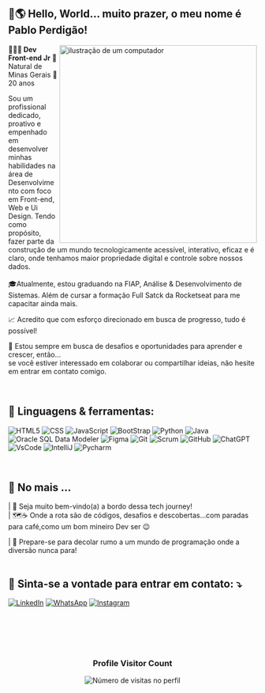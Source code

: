 ## 👋🌎 Hello, World... muito prazer, o meu nome é <strong>Pablo Perdigão</strong>! 

<img src="https://raw.githubusercontent.com/MicaelliMedeiros/micaellimedeiros/master/image/computer-illustration.png" alt="ilustração de um computador" min-width="400px" max-width="400px" width="400px" align="right">

<p align="left"> 
<strong>👨🏼‍💻 Dev Front-end Jr</strong> 🌱 Natural de Minas Gerais 📍 20 anos 
 

Sou um profissional dedicado, proativo e empenhado em desenvolver minhas habilidades na área de Desenvolvimento com foco em Front-end, Web e Ui Design. 
Tendo como propósito, fazer parte da construção de um mundo tecnologicamente acessível, interativo, eficaz e é claro, onde tenhamos maior propriedade digital e controle sobre nossos dados.
<br>
<br>🎓Atualmente, estou graduando na FIAP, Análise & Desenvolvimento de Sistemas. Além de cursar a formação Full Satck da Rocketseat para me capacitar ainda mais. 

📈 Acredito que com esforço direcionado em busca de progresso, tudo é possível!

🚀 Estou sempre em busca de desafios e oportunidades para aprender e crescer, então... <br>
se você estiver interessado em colaborar ou compartilhar ideias, não hesite em entrar em contato comigo.

</br> 

<h2 align="left">
 🧠 Linguagens & ferramentas:
</h2>

![HTML5](https://img.shields.io/badge/HTML5-E34F26?style=for-the-badge&logo=html5&logoColor=white)
![CSS](https://img.shields.io/badge/CSS3-1572B6?style=for-the-badge&logo=css3&logoColor=white)
![JavaScript](https://img.shields.io/badge/JavaScript-F7DF1E?style=for-the-badge&logo=javascript&logoColor=black)
![BootStrap](https://img.shields.io/badge/Bootstrap-563D7C?style=for-the-badge&logo=bootstrap&logoColor=white)
![Python](https://img.shields.io/badge/Python-FFD43B?style=for-the-badge&logo=python&logoColor=blue)
![Java](https://img.shields.io/badge/Java-007396?style=for-the-badge&logo=java&logoColor=white)
![Oracle SQL Data Modeler](https://img.shields.io/badge/Oracle_SQL_Data_Modeler-F80000?style=for-the-badge&logo=oracle&logoColor=white)
![Figma](https://img.shields.io/badge/Figma-%23F24E1E.svg?style=for-the-badge&logo=figma&logoColor=white)
![Git](https://img.shields.io/badge/Git-E34F26?style=for-the-badge&logo=git&logoColor=white)
![Scrum](https://img.shields.io/badge/Scrum-0052CC?style=for-the-badge&logo=scrumalliance&logoColor=white)
![GitHub](https://img.shields.io/badge/GitHub-%23121011.svg?style=for-the-badge&logo=github&logoColor=white)
![ChatGPT](https://img.shields.io/badge/chatGPT-74aa9c?style=for-the-badge&logo=openai&logoColor=white)
![VsCode](https://img.shields.io/badge/VSCode-0078D4?style=for-the-badge&logo=visual%20studio%20code&logoColor=white)
![IntelliJ](https://img.shields.io/badge/IntelliJ_IDEA-000000.svg?style=for-the-badge&logo=intellij-idea&logoColor=white)
![Pycharm](https://img.shields.io/badge/PyCharm-000000.svg?&style=for-the-badge&logo=PyCharm&logoColor=white)

<br/>
<h2 align="left">
💬 No mais ... 
</h2>

| 🤗 Seja muito bem-vindo(a) a bordo dessa tech journey! </br>
| 🗺️☕ Onde a rota são de códigos, desafios e descobertas...com paradas para café,como um bom mineiro Dev ser 😉

| 🚀 Prepare-se para decolar rumo a um mundo de programação onde a diversão nunca para!
<br>
<br>

<h2 align="left">
  📲 Sinta-se a vontade para entrar em contato: ⤵️
</h2>

<a href="https://www.linkedin.com/in/pabloperdigao/" title="LinkedIn" target="_blank">
<img src="https://img.shields.io/badge/LinkedIn-0077B5?style=for-the-badge&logo=linkedin&logoColor=white" alt="LinkedIn"/></a>

<a href="https://wa.me/+5531998881324" title="WhatsApp" target="_blank">
<img src="https://img.shields.io/badge/WhatsApp-25D366?style=for-the-badge&logo=whatsapp&logoColor=white" alt="WhatsApp"/></a>

<a href="https://www.instagram.com/perdigao.techjourney/" title="Instagram" target="_blank">
<img src="https://img.shields.io/badge/Instagram-E4405F?style=for-the-badge&logo=instagram&logoColor=white" alt="Instagram"/></a>

<br>
<br>
<br>

<h2 align="left">
 
</h2>
  
  </tr>
</table>

<br>

<div align="center">
  <h3><b>Profile Visitor Count</b></h3>
</div>

<p align="center">
  <img
    src="https://profile-counter.glitch.me/pabloperdigao/count.svg"
    alt="Número de visitas no perfil"
  />
</p>
